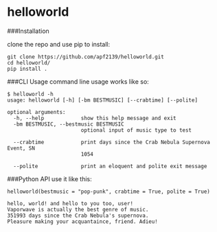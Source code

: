 # helloworld


###Installation

clone the repo and use pip to install:

```
git clone https://github.com/apf2139/helloworld.git
cd helloworld/
pip install .
```

###CLI Usage
command line usage works like so:
```
$ helloworld -h
usage: helloworld [-h] [-bm BESTMUSIC] [--crabtime] [--polite]

optional arguments:
  -h, --help            show this help message and exit
  -bm BESTMUSIC, --bestmusic BESTMUSIC
                        optional input of music type to test

  --crabtime            print days since the Crab Nebula Supernova Event, SN
                        1054

  --polite              print an eloquent and polite exit message
```

###Python API
use it like this:

```
helloworld(bestmusic = "pop-punk", crabtime = True, polite = True)
```
```
hello, world! and hello to you too, user!
Vaporwave is actually the best genre of music.
351993 days since the Crab Nebula's supernova.
Pleasure making your acquantaince, friend. Adieu!
```